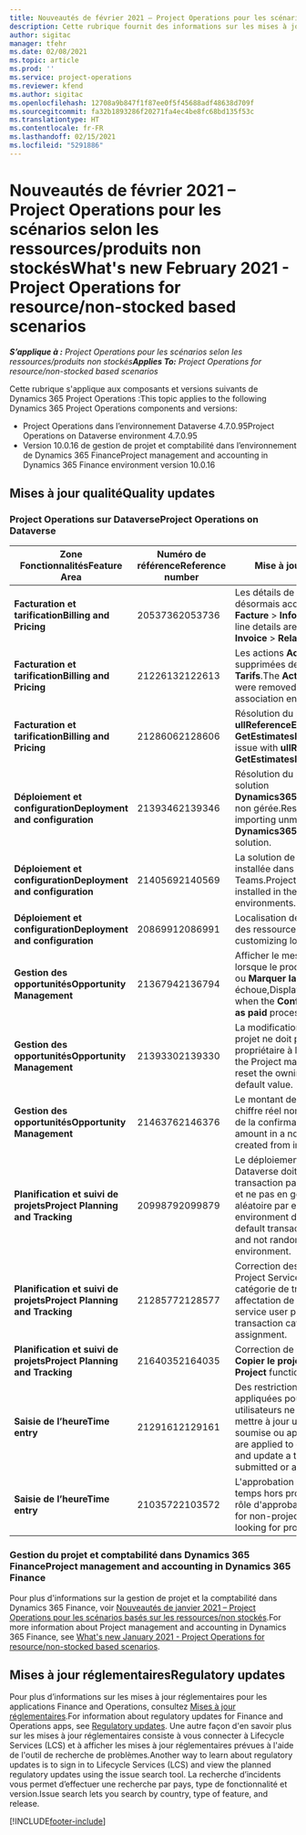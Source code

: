 ```yaml
---
title: Nouveautés de février 2021 – Project Operations pour les scénarios selon les ressources/produits non stockés
description: Cette rubrique fournit des informations sur les mises à jour qualité disponibles dans la version de février 2021 Project Operations pour les scénarios basés sur les ressources/produits non stockés.
author: sigitac
manager: tfehr
ms.date: 02/08/2021
ms.topic: article
ms.prod: ''
ms.service: project-operations
ms.reviewer: kfend
ms.author: sigitac
ms.openlocfilehash: 12708a9b847f1f87ee0f5f45688adf48638d709f
ms.sourcegitcommit: fa32b1893286f20271fa4ec4be8fc68bd135f53c
ms.translationtype: HT
ms.contentlocale: fr-FR
ms.lasthandoff: 02/15/2021
ms.locfileid: "5291886"
---
```

# <a name="whats-new-february-2021---project-operations-for-resourcenon-stocked-based-scenarios"></a><span data-ttu-id="baf13-103">Nouveautés de février 2021 – Project Operations pour les scénarios selon les ressources/produits non stockés</span><span class="sxs-lookup"><span data-stu-id="baf13-103">What's new February 2021 - Project Operations for resource/non-stocked based scenarios</span></span>

<span data-ttu-id="baf13-104">_**S’applique à :** Project Operations pour les scénarios selon les ressources/produits non stockés_</span><span class="sxs-lookup"><span data-stu-id="baf13-104">_**Applies To:** Project Operations for resource/non-stocked based scenarios_</span></span>

<span data-ttu-id="baf13-105">Cette rubrique s'applique aux composants et versions suivants de Dynamics 365 Project Operations :</span><span class="sxs-lookup"><span data-stu-id="baf13-105">This topic applies to the following Dynamics 365 Project Operations components and versions:</span></span>

- <span data-ttu-id="baf13-106">Project Operations dans l’environnement Dataverse 4.7.0.95</span><span class="sxs-lookup"><span data-stu-id="baf13-106">Project Operations on Dataverse environment 4.7.0.95</span></span>
- <span data-ttu-id="baf13-107">Version 10.0.16 de gestion de projet et comptabilité dans l’environnement de Dynamics 365 Finance</span><span class="sxs-lookup"><span data-stu-id="baf13-107">Project management and accounting in Dynamics 365 Finance environment version 10.0.16</span></span> 

## <a name="quality-updates"></a><span data-ttu-id="baf13-108">Mises à jour qualité</span><span class="sxs-lookup"><span data-stu-id="baf13-108">Quality updates</span></span>

### <a name="project-operations-on-dataverse"></a><span data-ttu-id="baf13-109">Project Operations sur Dataverse</span><span class="sxs-lookup"><span data-stu-id="baf13-109">Project Operations on Dataverse</span></span>

| <span data-ttu-id="baf13-110">**Zone Fonctionnalités**</span><span class="sxs-lookup"><span data-stu-id="baf13-110">**Feature Area**</span></span> | <span data-ttu-id="baf13-111">**Numéro de référence**</span><span class="sxs-lookup"><span data-stu-id="baf13-111">**Reference number**</span></span> | <span data-ttu-id="baf13-112">**Mise à jour qualité**</span><span class="sxs-lookup"><span data-stu-id="baf13-112">**Quality update**</span></span> |
| --- | --- | --- |
| <span data-ttu-id="baf13-113">**Facturation et tarification**</span><span class="sxs-lookup"><span data-stu-id="baf13-113">**Billing and Pricing**</span></span> | <span data-ttu-id="baf13-114">2053736</span><span class="sxs-lookup"><span data-stu-id="baf13-114">2053736</span></span> | <span data-ttu-id="baf13-115">Les détails de la ligne de facture sont désormais accessibles en accédant à **Facture** > **Informations connexes**.</span><span class="sxs-lookup"><span data-stu-id="baf13-115">Invoice line details are now accessible by going to **Invoice** > **Related information**.</span></span> |
| <span data-ttu-id="baf13-116">**Facturation et tarification**</span><span class="sxs-lookup"><span data-stu-id="baf13-116">**Billing and Pricing**</span></span> | <span data-ttu-id="baf13-117">2122613</span><span class="sxs-lookup"><span data-stu-id="baf13-117">2122613</span></span> | <span data-ttu-id="baf13-118">Les actions **Activer** et **Désactiver** ont été supprimées des entités d'association **Tarifs**.</span><span class="sxs-lookup"><span data-stu-id="baf13-118">The **Activate** and **Deactivate** actions were removed from the **Price List** association entities.</span></span> |
| <span data-ttu-id="baf13-119">**Facturation et tarification**</span><span class="sxs-lookup"><span data-stu-id="baf13-119">**Billing and Pricing**</span></span> | <span data-ttu-id="baf13-120">2128606</span><span class="sxs-lookup"><span data-stu-id="baf13-120">2128606</span></span> | <span data-ttu-id="baf13-121">Résolution du problème avec **ullReferenceException** dans le plug-in **GetEstimatesForProject**.</span><span class="sxs-lookup"><span data-stu-id="baf13-121">Resolved the issue with **ullReferenceException** in the **GetEstimatesForProject** plug-in.</span></span> |
| <span data-ttu-id="baf13-122">**Déploiement et configuration**</span><span class="sxs-lookup"><span data-stu-id="baf13-122">**Deployment and configuration**</span></span> | <span data-ttu-id="baf13-123">2139346</span><span class="sxs-lookup"><span data-stu-id="baf13-123">2139346</span></span> | <span data-ttu-id="baf13-124">Résolution du problème d'importation de la solution **Dynamics365ProjectOperationsDualWrite** non gérée.</span><span class="sxs-lookup"><span data-stu-id="baf13-124">Resolved the issue with importing unmanaged **Dynamics365ProjectOperationsDualWrite** solution.</span></span> |
| <span data-ttu-id="baf13-125">**Déploiement et configuration**</span><span class="sxs-lookup"><span data-stu-id="baf13-125">**Deployment and configuration**</span></span> | <span data-ttu-id="baf13-126">2140569</span><span class="sxs-lookup"><span data-stu-id="baf13-126">2140569</span></span> | <span data-ttu-id="baf13-127">La solution de projet ne doit pas être installée dans l'environnement Dataverse Teams.</span><span class="sxs-lookup"><span data-stu-id="baf13-127">Project solution must not be installed in the Dataverse Teams environments.</span></span> |
| <span data-ttu-id="baf13-128">**Déploiement et configuration**</span><span class="sxs-lookup"><span data-stu-id="baf13-128">**Deployment and configuration**</span></span> | <span data-ttu-id="baf13-129">2086991</span><span class="sxs-lookup"><span data-stu-id="baf13-129">2086991</span></span> | <span data-ttu-id="baf13-130">Localisation de personnalisation restreinte des ressources web.</span><span class="sxs-lookup"><span data-stu-id="baf13-130">Restricted customizing localization of web resources.</span></span> |
| <span data-ttu-id="baf13-131">**Gestion des opportunités**</span><span class="sxs-lookup"><span data-stu-id="baf13-131">**Opportunity Management**</span></span> | <span data-ttu-id="baf13-132">2136794</span><span class="sxs-lookup"><span data-stu-id="baf13-132">2136794</span></span> | <span data-ttu-id="baf13-133">Afficher le message d'erreur correct lorsque le processus **Confirmer la facture** ou **Marquer la facture comme payée** échoue,</span><span class="sxs-lookup"><span data-stu-id="baf13-133">Display the correct error message when the **Confirm invoice** or **Mark invoice as paid** processes fail.</span></span> |
| <span data-ttu-id="baf13-134">**Gestion des opportunités**</span><span class="sxs-lookup"><span data-stu-id="baf13-134">**Opportunity Management**</span></span> | <span data-ttu-id="baf13-135">2139330</span><span class="sxs-lookup"><span data-stu-id="baf13-135">2139330</span></span> | <span data-ttu-id="baf13-136">La modification du chef de projet sur un projet ne doit pas réinitialiser la société propriétaire à la valeur par défaut.</span><span class="sxs-lookup"><span data-stu-id="baf13-136">Changing the Project manager on a project must not reset the owning company back to the default value.</span></span> |
| <span data-ttu-id="baf13-137">**Gestion des opportunités**</span><span class="sxs-lookup"><span data-stu-id="baf13-137">**Opportunity Management**</span></span> | <span data-ttu-id="baf13-138">2146376</span><span class="sxs-lookup"><span data-stu-id="baf13-138">2146376</span></span> | <span data-ttu-id="baf13-139">Le montant de la taxe corrigé dans un chiffre réel non facturable est créé à partir de la confirmation de facture.</span><span class="sxs-lookup"><span data-stu-id="baf13-139">Corrected tax amount in a non-chargeable actual is created from invoice confirmation.</span></span> |
| <span data-ttu-id="baf13-140">**Planification et suivi de projets**</span><span class="sxs-lookup"><span data-stu-id="baf13-140">**Project Planning and Tracking**</span></span> | <span data-ttu-id="baf13-141">2099879</span><span class="sxs-lookup"><span data-stu-id="baf13-141">2099879</span></span> | <span data-ttu-id="baf13-142">Le déploiement de l'environnement Dataverse doit créer une catégorie de transaction par défaut avec un ID statique et ne pas en générer une de manière aléatoire par environnement.</span><span class="sxs-lookup"><span data-stu-id="baf13-142">The Dataverse environment deployment must create a default transaction category with a static ID and not randomly generate one per environment.</span></span> |
| <span data-ttu-id="baf13-143">**Planification et suivi de projets**</span><span class="sxs-lookup"><span data-stu-id="baf13-143">**Project Planning and Tracking**</span></span> | <span data-ttu-id="baf13-144">2128577</span><span class="sxs-lookup"><span data-stu-id="baf13-144">2128577</span></span> | <span data-ttu-id="baf13-145">Correction des privilèges d'utilisateur de Project Service pour mettre à jour la catégorie de transaction sur une affectation de ressource.</span><span class="sxs-lookup"><span data-stu-id="baf13-145">Fixed the Project service user privileges to update the transaction category on a resource assignment.</span></span> |
| <span data-ttu-id="baf13-146">**Planification et suivi de projets**</span><span class="sxs-lookup"><span data-stu-id="baf13-146">**Project Planning and Tracking**</span></span> | <span data-ttu-id="baf13-147">2164035</span><span class="sxs-lookup"><span data-stu-id="baf13-147">2164035</span></span> | <span data-ttu-id="baf13-148">Correction de problèmes avec la fonction **Copier le projet**.</span><span class="sxs-lookup"><span data-stu-id="baf13-148">Fixed issues with the **Copy Project** function.</span></span> |
| <span data-ttu-id="baf13-149">**Saisie de l’heure**</span><span class="sxs-lookup"><span data-stu-id="baf13-149">**Time entry**</span></span> | <span data-ttu-id="baf13-150">2129161</span><span class="sxs-lookup"><span data-stu-id="baf13-150">2129161</span></span> | <span data-ttu-id="baf13-151">Des restrictions plus strictes sont appliquées pour garantir que les utilisateurs ne peuvent pas modifier et mettre à jour une entrée de temps qui a été soumise ou approuvée.</span><span class="sxs-lookup"><span data-stu-id="baf13-151">Tighter restrictions are applied to ensure users can't change and update a time entry that has been submitted or approved.</span></span> |
| <span data-ttu-id="baf13-152">**Saisie de l’heure**</span><span class="sxs-lookup"><span data-stu-id="baf13-152">**Time entry**</span></span> | <span data-ttu-id="baf13-153">2103572</span><span class="sxs-lookup"><span data-stu-id="baf13-153">2103572</span></span> | <span data-ttu-id="baf13-154">L'approbation de temps pour les entrées de temps hors projet ne doit pas rechercher le rôle d'approbateur de projet.</span><span class="sxs-lookup"><span data-stu-id="baf13-154">Time approval for non-project time entries must not be looking for project approver role.</span></span> |

### <a name="project-management-and-accounting-in-dynamics-365-finance"></a><span data-ttu-id="baf13-155">Gestion du projet et comptabilité dans Dynamics 365 Finance</span><span class="sxs-lookup"><span data-stu-id="baf13-155">Project management and accounting in Dynamics 365 Finance</span></span> 

<span data-ttu-id="baf13-156">Pour plus d'informations sur la gestion de projet et la comptabilité dans Dynamics 365 Finance, voir [Nouveautés de janvier 2021 – Project Operations pour les scénarios basés sur les ressources/non stockés](whats-new-jan-2021-resource-based.md).</span><span class="sxs-lookup"><span data-stu-id="baf13-156">For more information about Project management and accounting in Dynamics 365 Finance, see [What's new January 2021 - Project Operations for resource/non-stocked based scenarios](whats-new-jan-2021-resource-based.md).</span></span>


## <a name="regulatory-updates"></a><span data-ttu-id="baf13-157">Mises à jour réglementaires</span><span class="sxs-lookup"><span data-stu-id="baf13-157">Regulatory updates</span></span>

<span data-ttu-id="baf13-158">Pour plus d’informations sur les mises à jour réglementaires pour les applications Finance and Operations, consultez [Mises à jour réglementaires](https://docs.microsoft.com/dynamics365/finance/localizations/regulatory-updates).</span><span class="sxs-lookup"><span data-stu-id="baf13-158">For information about regulatory updates for Finance and Operations apps, see [Regulatory updates](https://docs.microsoft.com/dynamics365/finance/localizations/regulatory-updates).</span></span> <span data-ttu-id="baf13-159">Une autre façon d'en savoir plus sur les mises à jour réglementaires consiste à vous connecter à Lifecycle Services (LCS) et à afficher les mises à jour réglementaires prévues à l'aide de l'outil de recherche de problèmes.</span><span class="sxs-lookup"><span data-stu-id="baf13-159">Another way to learn about regulatory updates is to sign in to Lifecycle Services (LCS) and view the planned regulatory updates using the issue search tool.</span></span> <span data-ttu-id="baf13-160">La recherche d’incidents vous permet d’effectuer une recherche par pays, type de fonctionnalité et version.</span><span class="sxs-lookup"><span data-stu-id="baf13-160">Issue search lets you search by country, type of feature, and release.</span></span>


[!INCLUDE[footer-include](../includes/footer-banner.md)]